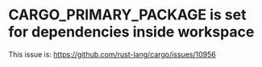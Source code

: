 # CARGO_PRIMARY_PACKAGE is set for dependencies inside workspace

This issue is: https://github.com/rust-lang/cargo/issues/10956
